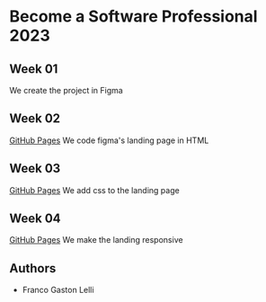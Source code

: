 # Become a Software Professional 2023

## Week 01
We create the project in Figma

## Week 02
[GitHub Pages](https://francolelli.github.io/BaSP-M2023/Week-02/index.html)
We code figma's landing page in HTML

## Week 03
[GitHub Pages](https://francolelli.github.io/BaSP-M2023/Week-03/index.html)
We add css to the landing page

## Week 04
[GitHub Pages](https://francolelli.github.io/BaSP-M2023/Week-04/index.html)
We make the landing responsive

## Authors
- Franco Gaston Lelli